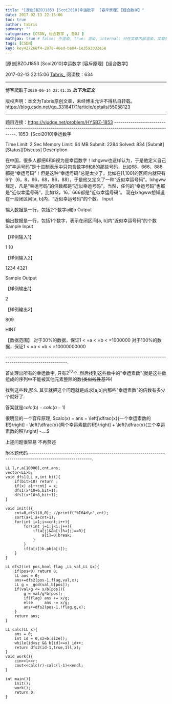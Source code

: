 ```yaml
---
title: "[原创]BZOJ1853 [Scoi2010]幸运数字  [容斥原理]【组合数学】"
date: 2017-02-13 22:15:06
toc: true
author: tabris
summary: ""
categories: [CSDN, 组合数学 , 各OJ ]
mathjax: true # false: 不渲染, true: 渲染, internal: 只在文章内部渲染，文章列表中不渲染
tags: [CSDN]
key: key427268f4-2078-46ed-be04-1e3593032e5e
---
```


[原创]BZOJ1853 [Scoi2010]幸运数字  [容斥原理]【组合数学】

2017-02-13 22:15:06  [Tabris_](https://me.csdn.net/qq_33184171) 阅读数：634

---

博客爬取于`2020-06-14 22:41:35`
***以下为正文***

版权声明：本文为Tabris原创文章，未经博主允许不得私自转载。
https://blog.csdn.net/qq_33184171/article/details/55058123

<!-- more -->

---

题目连接：https://vjudge.net/problem/HYSBZ-1853
------------------------------------------------------------------------------------------------------------.
1853: [Scoi2010]幸运数字

Time Limit: 2 Sec  Memory Limit: 64 MB
Submit: 2284  Solved: 834
[Submit][Status][Discuss]
Description

在中国，很多人都把6和8视为是幸运数字！lxhgww也这样认为，于是他定义自己的“幸运号码”是十进制表示中只包含数字6和8的那些号码，比如68，666，888都是“幸运号码”！但是这种“幸运号码”总是太少了，比如在[1,100]的区间内就只有6个（6，8，66，68，86，88），于是他又定义了一种“近似幸运号码”。lxhgww规定，凡是“幸运号码”的倍数都是“近似幸运号码”，当然，任何的“幸运号码”也都是“近似幸运号码”，比如12，16，666都是“近似幸运号码”。 现在lxhgww想知道在一段闭区间[a, b]内，“近似幸运号码”的个数。
Input

输入数据是一行，包括2个数字a和b
Output

输出数据是一行，包括1个数字，表示在闭区间[a, b]内“近似幸运号码”的个数
Sample Input

【样例输入1】

1 10

【样例输入2】

1234 4321

Sample Output

【样例输出1】

2

【样例输出2】

809

HINT

【数据范围】
对于30%的数据，保证1 < =a < =b < =1000000
对于100%的数据，保证1 < =a < =b < =10000000000

------------------------------------------------------------------------------------------------------------.

首处理出所有的幸运数字,
只有$2^{10}$个.
然后找到这些数中的"幸运素数"(就是这些数组成的序列中不能被其他元素整除的数~~(类似线性基?!)~~)

找到这些数,那么 其实就把这个问题就是成求[a,b]内那些"幸运素数"的倍数有多少个就好了.

答案就是$calc(b)-calc(a-1)$

很明显的一个容斥原理,
$calc(x) = ans = \left[\dfrac{x}{一个幸运素数的积}\right] - \left[\dfrac{x}{两个幸运素数的积}\right] + \left[\dfrac{x}{三个幸运素数的积}\right] -....$

上述问题很容易 不再赘述


附本题代码
------------------------------------------------------------------------------------------------------------.
```
LL l,r,a[10000],cnt,ans;
vector<LL>b;
void dfs1(LL x,int bit){
    if(bit>10) return ;
    if(x) a[++cnt] = x;
    dfs1(x*10+6,bit+1);
    dfs1(x*10+8,bit+1);
}

void init(){
    cnt=0,dfs1(0,0); //printf("%I64d\n",cnt);
    sort(a+1,a+cnt+1);
    for(int i=1;i<=cnt;i++){
        for(int j=1;j<i;j++){
            if(a[j]&&a[i]%a[j]==0){
                a[i]=0;break;
            }
        }
        if(a[i])b.pb(a[i]);
    }
}

LL dfs2(int pos,bool flag ,LL val,LL &x){
    if(pos<0) return 0;
    LL ans = 0;
    ans+=dfs2(pos-1,flag,val,x);
    LL g = _gcd(val,b[pos]);
    if(val/g <= x/b[pos]){
        g = val/g*b[pos];
        if(flag) ans += x/g;
        else     ans -= x/g;
        ans+=dfs2(pos-1,!flag,g,x);
    }
    return ans;
}

LL calc(LL x){
    ans = 0;
    int id = 0,sz=b.size();
    while(id<sz && b[id]<=x) id++;
    return dfs2(id-1,true,1ll,x);
}
void work(){
    cin>>l>>r;
    cout<<calc(r)-calc(l-1)<<endl;
}

int main(){
    init();
    work();
    return 0;
}
```
